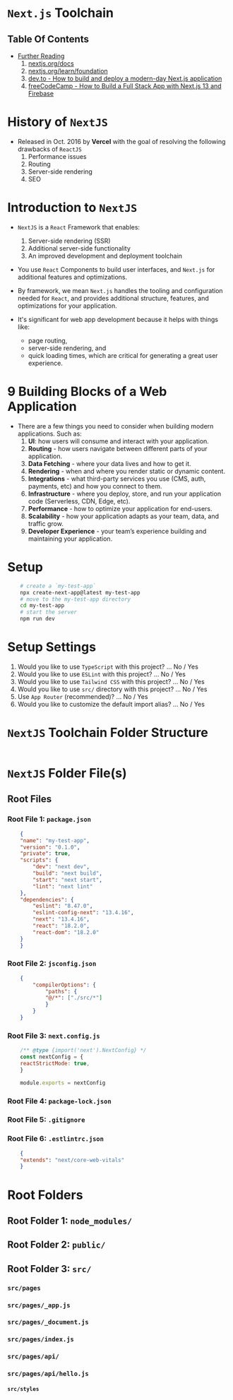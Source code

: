 # `Next.js` Toolchain

## Table Of Contents
- [Further Reading]()
    1. [nextjs.org/docs](https://nextjs.org/docs)
    2. [nextjs.org/learn/foundation](https://nextjs.org/learn/foundations/about-nextjs)
    3. [dev.to - How to build and deploy a modern-day Next.js application](https://dev.to/livecycle/how-to-build-and-deploy-a-modern-day-nextjs-application-mgn)
    4. [freeCodeCamp - How to Build a Full Stack App with Next.js 13 and Firebase](https://www.freecodecamp.org/news/create-full-stack-app-with-nextjs13-and-firebase/)

# History of `NextJS`
* Released in Oct. 2016 by __Vercel__ with the goal of resolving the following drawbacks of `ReactJS`
    1. Performance issues
    2. Routing
    3. Server-side rendering
    4. SEO

# Introduction to `NextJS`
* `NextJS` is a `React` Framework that enables:
    1. Server-side rendering (SSR)
    2. Additional server-side functionality
    3. An improved development and deployment toolchain
* You use `React` Components to build user interfaces, and `Next.js` for additional features and optimizations.
* By framework, we mean `Next.js` handles the tooling and configuration needed for `React`, and provides additional structure, features, and optimizations for your application.

* It's significant for web app development because it helps with things like:
  * page routing, 
  * server-side rendering, and 
  * quick loading times, which are critical for generating a great user experience.

# 9 Building Blocks of a Web Application
* There are a few things you need to consider when building modern applications. Such as:
    1. __UI__: how users will consume and interact with your application.
    2. __Routing__ - how users navigate between different parts of your application.
    3. __Data Fetching__ - where your data lives and how to get it.
    4. __Rendering__ - when and where you render static or dynamic content.
    5. __Integrations__ - what third-party services you use (CMS, auth, payments, etc) and how you connect to them.
    6. __Infrastructure__ - where you deploy, store, and run your application code (Serverless, CDN, Edge, etc).
    7. __Performance__ - how to optimize your application for end-users.
    8. __Scalability__ - how your application adapts as your team, data, and traffic grow.
    9. __Developer Experience__ - your team’s experience building and maintaining your application.

# Setup
```sh
    # create a `my-test-app`
    npx create-next-app@latest my-test-app
    # move to the my-test-app directory
    cd my-test-app
    # start the server
    npm run dev
```

# Setup Settings
1. Would you like to use `TypeScript` with this project? … No / Yes
2. Would you like to use `ESLint` with this project? … No / Yes
3. Would you like to use `Tailwind CSS` with this project? … No / Yes
4. Would you like to use `src/` directory with this project? … No / Yes
5. Use `App Router` (recommended)? … No / Yes
6. Would you like to customize the default import alias? … No / Yes

# `NextJS` Toolchain Folder Structure
![]()

# `NextJS` Folder File(s)

## Root Files
### Root File 1: `package.json`
```json
    {
    "name": "my-test-app",
    "version": "0.1.0",
    "private": true,
    "scripts": {
        "dev": "next dev",
        "build": "next build",
        "start": "next start",
        "lint": "next lint"
    },
    "dependencies": {
        "eslint": "8.47.0",
        "eslint-config-next": "13.4.16",
        "next": "13.4.16",
        "react": "18.2.0",
        "react-dom": "18.2.0"
    }
    }
```
### Root File 2: `jsconfig.json`
```json
    {
        "compilerOptions": {
            "paths": {
            "@/*": ["./src/*"]
            }
        }
    }
```

### Root File 3: `next.config.js`
```js
    /** @type {import('next').NextConfig} */
    const nextConfig = {
    reactStrictMode: true,
    }

    module.exports = nextConfig
```

### Root File 4: `package-lock.json`

### Root File 5: `.gitignore`
### Root File 6: `.estlintrc.json`
```json
    {
    "extends": "next/core-web-vitals"
    }
```


# Root Folders
## Root Folder 1: `node_modules/`
## Root Folder 2: `public/`
## Root Folder 3: `src/`
### `src/pages`
### `src/pages/_app.js`
### `src/pages/_document.js`
### `src/pages/index.js`
### `src/pages/api/`
### `src/pages/api/hello.js`



#### `src/styles`